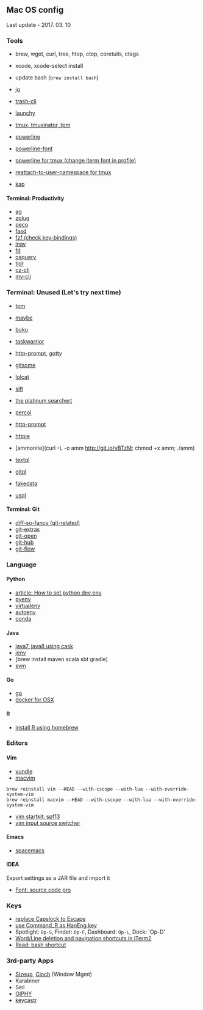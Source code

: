 ## Mac OS config

Last update - 2017. 03. 10

### Tools

- brew, wget, curl, tree, htop, ctop, coretuils, ctags

- xcode, xcode-select install
- update bash (`brew install bash`)

- [jq](https://stedolan.github.io/jq/)
- [trash-cli](https://github.com/andreafrancia/trash-cli)
- [launchy](https://github.com/eddiezane/lunchy)
- [tmux, tmuxinator, tpm](https://github.com/tmuxinator/tmuxinator)
- [powerline](http://powerline.readthedocs.io/en/master/installation/linux.html)
- [powerline-font](http://powerline.readthedocs.io/en/master/installation/linux.html#patched-font-installation)
- [powerline for tmux (change iterm font in profile)](https://gist.github.com/wm/4750511)
- [reattach-to-user-namespace for tmux](http://evertpot.com/osx-tmux-vim-copy-paste-clipboard/)
- [kap](https://github.com/wulkano/kap)

#### Terminal: Productivity

- [ag](https://github.com/ggreer/the_silver_searcher)
- [zplug](https://github.com/b4b4r07/zplug)
- [peco](https://github.com/peco/peco)
- [fasd](https://github.com/clvv/fasd)
- [fzf (check key-bindings)](https://github.com/junegunn/fzf)
- [lnav](http://lnav.org/)
- [fd](https://github.com/sharkdp/fd)
- [osquery](https://osquery.io/downloads/)
- [tldr](https://github.com/tldr-pages/tldr)
- [cz-cli](https://github.com/commitizen/cz-cli)
- [my-cli](https://github.com/dbcli/mycli)


### Terminal: Unused (Let's try next time)

- [tpm](https://github.com/tmux-plugins/tpm)

- [maybe](https://github.com/p-e-w/maybe)
- [buku](https://github.com/jarun/Buku)
- [taskwarrior](http://taskwarrior.org/)
- [http-prompt](https://github.com/eliangcs/http-prompt), [gotty](https://github.com/yudai/gotty)
- [gitsome](https://github.com/donnemartin/gitsome)
- [lolcat](https://github.com/busyloop/lolcat)
- [sift](https://sift-tool.org/samples)
- [the platinum searchert](https://github.com/monochromegane/the_platinum_searcher)
- [percol](https://github.com/mooz/percol)
- [http-prompt](http://http-prompt.com/#install)
- [httpie](https://httpie.org/)
- [ammonite](curl -L -o amm http://git.io/vBTzM; chmod +x amm; ./amm)
- [textql](https://github.com/dinedal/textql)
- [gitql](https://github.com/cloudson/gitql)
- [fakedata](https://github.com/lucapette/fakedata)
- [usql](https://github.com/knq/usql)

#### Terminal: Git

- [diff-so-fancy (git-related)](https://github.com/stevemao/diff-so-fancy)
- [git-extras](https://github.com/tj/git-extras/blob/master/Installation.md)
- [git-open](https://github.com/paulirish/git-open)
- [git-hub](https://github.com/github/hub)
- [git-flow](https://github.com/nvie/gitflow/wiki/Mac-OS-X)

### Language

#### Python

- [article: How to set python dev env](https://dobest.io/how-to-set-python-dev-env)
- [pyenv](https://github.com/yyuu/pyenv)
- [virtualenv](https://github.com/yyuu/pyenv-virtualenv)
- [autoenv](https://github.com/kennethreitz/autoenv)
- [conda](http://conda.pydata.org/miniconda.html)

#### Java

- [java7, java8 using cask](http://davidcai.github.io/blog/posts/install-multiple-jdk-on-mac/)
- [jenv](https://github.com/gcuisinier/jenv)
- [brew install maven scala sbt gradle]
- [svm](https://github.com/yuroyoro/svm)

#### Go

- [go]()
- [docker for OSX]()

#### R

- [install R using homebrew](http://bionicprofessor.com/2016/05/15/installing-r-in-os-x-with-homebrew-and-cask/)

### Editors

#### Vim

- [vundle](https://github.com/gmarik/Vundle.vim)
- [macvim]()

```
brew reinstall vim --HEAD --with-cscope --with-lua --with-override-system-vim 
brew reinstall macvim --HEAD --with-cscope --with-lua --with-override-system-vim
```

- [vim startkit: spf13](http://vim.spf13.com/)
- [vim input source switcher](http://yisangwook.tumblr.com/post/106780445189/vim-insert-mode-keyboard-switch)

#### Emacs

- [spacemacs](https://github.com/syl20bnr/spacemacs)

#### IDEA

Export settings as a JAR file and import it
- [Font: source code pro](https://github.com/adobe-fonts/source-code-pro)

### Keys

- [replace Capslock to Escape](http://stackoverflow.com/questions/127591/using-caps-lock-as-esc-in-mac-os-x)
- [use Command_R as HanEng key](http://jaebok.tistory.com/38)
- Spotlight: `Op-S`, Finder: `Op-F`, Dashboard: `Op-L`, Dock: 'Op-D'
- [Word/Line deletion and navigation shortcuts in iTerm2](https://coderwall.com/p/ds2dha/word-line-deletion-and-navigation-shortcuts-in-iterm2)
- [Read: bash shortcut](http://ss64.com/bash/syntax-keyboard.html)

### 3rd-party Apps

- [Sizeup](http://www.irradiatedsoftware.com/sizeup/), [Cinch](http://www.irradiatedsoftware.com/cinch/) (Window Mgmt)
- Karabiner
- Seil
- [GIPHY](http://giphy.com/)
- [keycastr](https://github.com/keycastr/keycastr)
